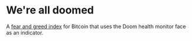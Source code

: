 # We're all doomed
A  [fear and greed index](https://alternative.me/crypto/fear-and-greed-index/visualiser) for Bitcoin that uses the Doom health monitor face as an indicator.


